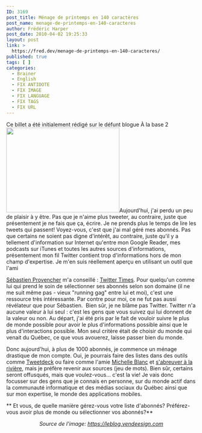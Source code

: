 ```yaml
---
ID: 3169
post_title: Ménage de printemps en 140 caractères
post_name: menage-de-printemps-en-140-caracteres
author: Frédéric Harper
post_date: 2010-04-02 19:25:33
layout: post
link: >
  https://fred.dev/menage-de-printemps-en-140-caracteres/
published: true
tags: [ ]
categories:
  - Brainer
  - English
  - FIX ANTIDOTE
  - FIX IMAGE
  - FIX LANGUAGE
  - FIX TAGS
  - FIX URL
---
```

<div id="deadblog">
  Ce billet a été initialement rédigé sur le défunt blogue À la base 2
</div><img title="twitter-over" src="http://fred.dev/wp-content/uploads/2010/04/twitter-over-300x225.jpg" alt="" width="300" height="225"/ Cela va faire bientô t deux ans que je suis sur Twitter. Avec le temps, il est devenu plus plaisant qu'à mes dé buts où il y avait moins de monde. Cet outil de microblogging m' a fait connaî tre plusieurs personnes inté ressantes. Il m' a aussi permis de laisser aller mon cô té exhibitionnisme avec mes9600 quelques tweets. Un outil que j' ai longtemps dé fendu contre ses dé tracteurs qui le disaient inutile... < p/>Aujourd'hui, j'ai perdu un peu de plaisir à y être. Pas que je n'aime plus tweeter, au contraire, juste que présentement je ne fais que ça, écrire. Je ne prends plus le temps de lire les tweets qui passent! Voyez-vous, c'est que j'ai mal géré mes abonnés. Pas que certains ne soient pas digne d'intérêt, au contraire, juste qu'il y a tellement d'information sur Internet qu'entre mon Google Reader, mes podcasts sur iTunes et toutes les autres sources d'informations, présentement mon fil Twitter contient trop d'informations hors de mon champ d'expertise. Je m'en suis réellement aperçu en utilisant un outil que l'ami 

[Sébastien Provencher][1] m'a conseillé : [Twitter Times][2]. Pour quelqu'un comme lui qui prend le soin de sélectionner ses abonnés selon son domaine (il ne me suit même pas - vieux "running gag" entre lui et moi), c'est une ressource très intéressante. Par contre pour moi, ce ne fut pas aussi révélateur que pour Sébastien. 
Bien sûr, je ne blâme pas Twitter. Twitter n'a aucune valeur à lui seul : c'est les gens que vous suivez qui lui donnent de la valeur ou non. Au départ, j'ai été pris par le fait de vouloir suivre le plus de monde possible pour avoir le plus d'informations possible ainsi que le plus d'interactions possible. Mon seul critère était de choisir du monde qui venait du Québec, ce que vous avouerez, laisse passer bien du monde. 

Donc aujourd'hui, à plus de 1000 abonnés, je commence un ménage drastique de mon compte. Oui, je pourrais faire des listes dans des outils comme [Tweetdeck][3] ou faire comme l'amie [Michelle Blanc][4] et [s'abreuver à la rivière][5], mais je préfère revenir aux sources (jeu de mots). Bien sûr, certains seront offusqués, mais que voulez-vous... c'est la vie! Je vais donc focusser sur des gens que je connais en personne, sur du monde actif dans la communauté informatique et des médias sociaux du Québec ainsi que sur mon expertise, le monde des applications mobiles.

**
Et vous, de quelle manière gérez-vous votre liste d'abonnés? Préférez-vous avoir plus de monde ou sélectionner vos abonnés?** 

<p style="text-align:center">
  <em>Source de l'image: <a title="Site Web de l'image" href="https://leblog.vendeesign.com">https://leblog.vendeesign.com</a></em>
</p>

 [1]: https://blogs.praized.com/seb/ "Blogue de Sébastien Provencher"
 [2]: https://www.twittertim.es/ "Site Web de Twitter Times"
 [3]: https://www.tweetdeck.com/ "Site Web de Tweetdeck"
 [4]: https://www.michelleblanc.com/ "Blogue de Michelle Blanc"
 [5]: https://www.michelleblanc.com/2009/02/03/a-propos-ethique-de-twitter/ "Billet de Michelle Blanc présentant sa façon de penser sur Twitter"